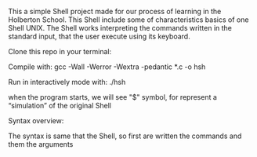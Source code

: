 This a simple Shell project made for our process of learning in the Holberton School. This Shell include some of characteristics basics of one Shell UNIX. The Shell works interpreting the commands written in the standard input, that the user execute using its keyboard.

Clone this repo in your terminal:

Compile with: gcc -Wall -Werror -Wextra -pedantic *.c -o hsh

Run in interactively mode with: ./hsh

when the program starts, we will see "$" symbol, for represent a “simulation” of the original Shell

Syntax overview:

The syntax is same that the Shell, so first are written the commands and them the arguments